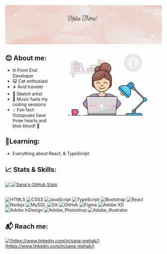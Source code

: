 <img src="https://github.com/sana-dev/sana-dev/blob/main/introo.gif"/>
<img align="right" alt="coding" width="350" src="https://github.com/sana-dev/sana-dev/blob/main/programming%20gif.gif">

## 😊 About me:
- 🌐 Front End Developer
- 😺 Cat enthusiast
- ✈️ Avid traveler
- 🎨 Sketch artist
- 🎵 Music fuels my coding sessions
- 💡 Fun fact: Octopuses have three hearts and blue blood! 🐙



## 📖Learning:
- Everything about React, & TypeScript


## 📈 Stats & Skills:

<a href="https://github.com/sana-dev">
  <img align="center" src="https://github-readme-stats.vercel.app/api/top-langs/?username=Sana-dev&title_color=ffffff&line_height=32&text_color=c9cacc&icon_color=2bbc8a&bg_color=1d1f21&langs_count=4" />
</a>
<a href="https://github.com/sana-dev">
  <img align="center" src="https://github-readme-stats.vercel.app/api?username=Sana-dev&show_icons=true&line_height=33&count_private=true&title_color=ffffff&text_color=c9cacc&icon_color=FF4797&bg_color=1d1f21" alt="Sana's GitHub Stats" />
</a>

<br>
<br>

![HTML5](https://img.shields.io/badge/-HTML5-1d1f21?style=for-the-badge&logo=html5&logoColor=E34F26)
![CSS3](https://img.shields.io/badge/-CSS3-1d1f21?style=for-the-badge&logo=css3&logoColor=1572B6)
![JavaScript](https://img.shields.io/badge/-JavaScript-1d1f21?style=for-the-badge&logo=javascript)
![TypeScript](https://img.shields.io/badge/-TypeScript-1d1f21?style=for-the-badge&logo=typescript)
![Bootstrap](https://img.shields.io/badge/-Bootstrap-1d1f21?style=for-the-badge&logo=bootstrap&logoColor=563D7C)
![React](https://img.shields.io/badge/-React-1d1f21?style=for-the-badge&logo=react)
![Nodejs](https://img.shields.io/badge/-Node.js-1d1f21?style=for-the-badge&logo=node.js)
![MySQL](https://img.shields.io/badge/-MySQL-1d1f21?style=for-the-badge&logo=mysql)
![Git](https://img.shields.io/badge/-Git-1d1f21?style=for-the-badge&logo=git)
![GitHub](https://img.shields.io/badge/-GitHub-1d1f21?style=for-the-badge&logo=github)
![Figma](https://img.shields.io/badge/-Figma-1d1f21?style=for-the-badge&logo=figma)
![Adobe XD](https://img.shields.io/badge/-Adobe_XD-1d1f21?style=for-the-badge&logo=adobexd)
![Adobe InDesign](https://img.shields.io/badge/-Adobe_InDesign-1d1f21?style=for-the-badge&logo=adobeindesign)
![Adobe_Photoshop](https://img.shields.io/badge/-Adobe_Photoshop-1d1f21?style=for-the-badge&logo=adobephotoshop)
![Adobe_Illustrator](https://img.shields.io/badge/-Adobe_Illustrator-1d1f21?style=for-the-badge&logo=adobeillustrator)

## 📬 Reach me:

<p align="left">
<a href="https://linkedin.com/in/https://www.linkedin.com/in/sana-mehak/" target="blank"><img align="center" src="https://raw.githubusercontent.com/rahuldkjain/github-profile-readme-generator/master/src/images/icons/Social/linked-in-alt.svg" alt="[https://www.linkedin.com/in/sana-mehak/](https://www.linkedin.com/in/sana-mehak/)" height="30" width="40" /></a>
</p>
